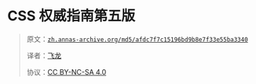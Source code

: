 # CSS 权威指南第五版

> 原文：[`zh.annas-archive.org/md5/afdc7f7c15196bd9b8e7f33e55ba3340`](https://zh.annas-archive.org/md5/afdc7f7c15196bd9b8e7f33e55ba3340)
> 
> 译者：[飞龙](https://github.com/wizardforcel)
> 
> 协议：[CC BY-NC-SA 4.0](http://creativecommons.org/licenses/by-nc-sa/4.0/)